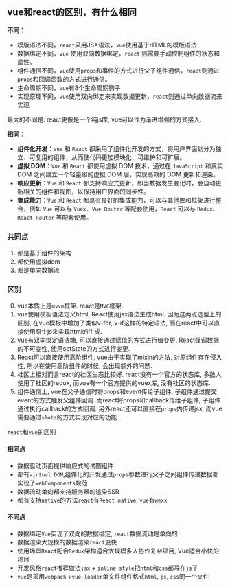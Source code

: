 ## 
## vue和react的区别，有什么相同

**不同：**
-   模版语法不同，`react`采用JSX语法，`vue`使用基于HTML的模版语法
-   数据绑定不同，`vue` 使用双向数据绑定，`react` 则需要手动控制组件的状态和属性。
-   组件通信不同，`vue`使用`props`和事件的方式进行父子组件通信，`react`则通过`props`和回调函数的方式进行通信。
-   生命周期不同，`vue`有8个生命周期钩子
-   实现原理不同，`vue`使用双向绑定来实现数据更新，`react`则通过单向数据流来实现

最大的不同是: react更像是一个纯js库, vue可以作为渐进增强的方式接入.

**相同**：

-   **组件化开发**：`Vue` 和 `React` 都采用了组件化开发的方式，将用户界面划分为独立、可复用的组件，从而使代码更加模块化、可维护和可扩展。
-   **虚拟 DOM**：`Vue` 和 `React` 都使用虚拟 DOM 技术，通过在 `JavaScript` 和真实 DOM 之间建立一个轻量级的虚拟 DOM 层，实现高效的 DOM 更新和渲染。
-   **响应更新**：`Vue` 和 `React` 都支持响应式更新，即当数据发生变化时，会自动更新相关的组件和视图，以保持用户界面的同步性。
-   **集成能力**：`Vue` 和 `React` 都具有良好的集成能力，可以与其他库和框架进行整合，例如 `Vue` 可以与 `Vuex`、`Vue Router` 等配套使用，`React` 可以与 `Redux`、`React Router` 等配套使用。
### 共同点
1. 都是基于组件的架构
2. 都使用虚拟dom
3. 都是单向数据流


### 区别
0. vue本质上是`mvvm`框架. react是`MVC`框架.
1. vue使用模板语法定义html, React使用jsx语法生成html. 因为这两点选型上的区别, 在vue模板中增加了类似v-for, v-if这样的特定语法, 而在react中可以直接使用原生js来实现html的生成.
2. vue有双向绑定语法糖, 可以直接通过赋值的方式进行值变更. React强调数据的不可变性, 使用setState的方式进行变更.
3. React可以直接使用高阶组件, vue由于实现了mixin的方法, 对原组件存在侵入性, 所以在使用高阶组件的时候, 会出现额外的问题.
4. 社区上相对而言react的社区生态比较好. react没有一个官方的状态库, 多数人使用了社区的redux, 而vue有一个官方提供的vuex库, 没有社区的状态库. 
5. 组件通信上, vue在父子通信时将props和event传给子组件, 子组件通过提交event的方式触发父组件回调. 而react将props和callback传给子组件, 子组件通过执行callback的方式回调. 另外react还可以直接在`props`内传递jsx, 而vue需要通过`slots`的方式实现对应的功能.



`react`和`vue`的区别

#### 相同点

* 数据驱动页面提供响应式的试图组件
* 都有`virtual DOM`,组件化的开发通过`props`参数进行父子之间组件传递数据都实现了`webComponents`规范
* 数据流动单向都支持服务器的渲染SSR
* 都有支持`native`的方法`react`有`React native`, `vue`有`wexx`

#### 不同点

* 数据绑定`Vue`实现了双向的数据绑定, `react`数据流动是单向的
* 数据渲染大规模的数据渲染`react`更快
* 使用场景`React`配合`Redux`架构适合大规模多人协作复杂项目, Vue适合小快的项目
* 开发风格`react`推荐做法`jsx` + `inline style`把`html`和`css`都写在`js`了
* `vue`是采用`webpack` +`vue-loader`单文件组件格式`html`, `js`, `css`同一个文件